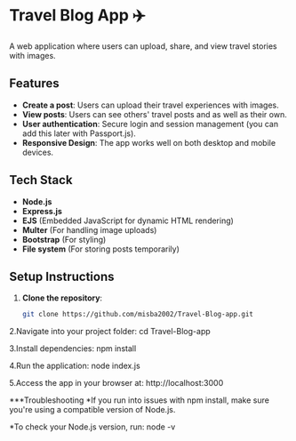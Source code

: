 # Travel Blog App ✈️

A web application where users can upload, share, and view travel stories with images.

## Features

- **Create a post**: Users can upload their travel experiences with images.
- **View posts**: Users can see others' travel posts and as well as their own.
- **User authentication**: Secure login and session management (you can add this later with Passport.js).
- **Responsive Design**: The app works well on both desktop and mobile devices.

## Tech Stack

- **Node.js**
- **Express.js**
- **EJS** (Embedded JavaScript for dynamic HTML rendering)
- **Multer** (For handling image uploads)
- **Bootstrap** (For styling)
- **File system** (For storing posts temporarily)

## Setup Instructions

1. **Clone the repository**:
   ```bash
   git clone https://github.com/misba2002/Travel-Blog-app.git
   
2.Navigate into your project folder:
    cd Travel-Blog-app

3.Install dependencies:
   npm install

4.Run the application:
  node index.js

5.Access the app in your browser at:
  http://localhost:3000

***Troubleshooting
*If you run into issues with npm install, make sure you're using a compatible version of Node.js.

*To check your Node.js version, run:
  node -v
